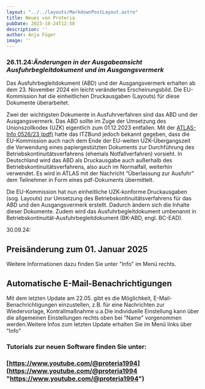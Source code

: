 ```yaml
---
layout: "../../layouts/MarkdownPostLayout.astro"
title: Neues von Proteria 
pubDate: 2023-10-24T12:58
description: ''
author: Anja Füger
image: ''
---
```


### **26.11.24:*Änderungen in der Ausgabeansicht Ausfuhrbegleitdokument und im Ausgangsvermerk***

Das Ausfuhrbegleitdokument (ABD) und der Ausgangsvermerk erhalten ab dem 23. November 2024 ein leicht verändertes Erscheinungsbild. Die EU-Kommission hat die einheitlichen Druckausgaben (Layouts) für diese Dokumente überarbeitet.

Zwei der wichtigsten Dokumente in Ausfuhrverfahren sind das ABD und der Ausgangsvermerk. Das ABD sollte im Zuge der Umsetzung des Unionszollkodex (UZK) eigentlich zum 01.12.2023 entfallen. Mit der [ATLAS-Info 0526/23 (pdf)](https://www.zoll.de/SharedDocs/Downloads/DE/Links-fuer-Inhaltseiten/Fachthemen/Zoelle/Atlas/2023/info_0526_23.pdf?__blob=publicationFile&amp;v=3 "https://www.zoll.de/SharedDocs/Downloads/DE/Links-fuer-Inhaltseiten/Fachthemen/Zoelle/Atlas/2023/info_0526_23.pdf?__blob=publicationFile&amp;v=3") hatte das ITZBund jedoch bekannt gegeben, dass die EU-Kommission auch nach dem Ende der EU-weiten UZK-Übergangszeit die Verwendung eines papiergestützten Dokuments zur Durchführung des Betriebskontinuitätsverfahrens (ehemals Notfallverfahren) vorsieht. In Deutschland wird das ABD als Druckausgabe auch außerhalb des Betriebskontinuitätsverfahrens, also auch im Normalfall, weiterhin verwendet. Es wird in ATLAS mit der Nachricht “Überlassung zur Ausfuhr” dem Teilnehmer in Form eines pdf-Dokuments übermittelt.

Die EU-Kommission hat nun einheitliche UZK-konforme Druckausgaben (sog. Layouts) zur Umsetzung des Betriebskontinuitätsverfahrens für das ABD und den Ausgangsvermerk erstellt. Dadurch ändern sich die Inhalte dieser Dokumente. Zudem wird das Ausfuhrbegleitdokument umbenannt in Betriebskontinuität-Ausfuhrbegleitdokument (BK-ABD, engl. BC-EAD).



30\.09.24:

## Preisänderung zum 01. Januar 2025

Weitere Informationen dazu finden Sie unter \"Info\" im Menü rechts.

## Automatische E-Mail-Benachrichtigungen

Mit dem letzten Update am 22.05. gibt es die Möglichkeit, E-Mail-Benachrichtigungen einzustellen, z.B. für eine Nachrichten zur Wiedervorlage, Kontrallmaßnahme u.a.Die individuelle Einstellung kann über die allgemeinen Einstellungen rechts oben bei \"Name\" vorgenommen werden.Weitere Infos zum letzten Update erhalten Sie im Menü links über \"Info\"

#### 

### Tutorials zur neuen Software finden Sie unter:

### [https://www.youtube.com/@proteria1994](https://www.youtube.com/@proteria1994 "https://www.youtube.com/@proteria1994")